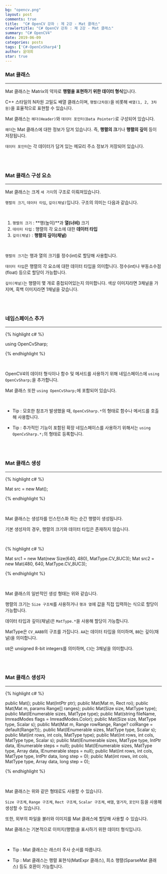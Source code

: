```yaml
---
bg: "opencv.png"
layout: post
comments: true
title:  "C# OpenCV 강좌 : 제 2강 - Mat 클래스"
crawlertitle: "C# OpenCV 강좌 : 제 2강 - Mat 클래스"
summary: "C# OpenCV4"
date: 2019-06-09
categories: posts
tags: ['C#-OpenCvSharp4']
author: 윤대희
star: true
---
```


### Mat 클래스 ###
----------
Mat 클래스는 Matrix의 약자로 **행렬을 표현하기 위한 데이터 형식**입니다.

C++ 스타일의 N차원 고밀도 배열 클래스이며, `행렬(2차원)`을 비롯해 `배열(1, 2, 3차원)`을 효율적으로 표현할 수 있습니다.

Mat 클래스는 `헤더(Header)`와 `데이터 포인터(Data Pointer)`로 구성되어 있습니다.

`헤더`는 Mat 클래스에 대한 정보가 담겨 있습니다. 즉, **행렬의 크**기나 **행렬의 깊이** 등이 저장됩니다.

`데이터 포인터`는 각 데이터가 담겨 있는 메모리 주소 정보가 저장되어 있습니다.

<br>
<br>

### Mat 클래스 구성 요소 ###
----------
Mat 클래스는 크게 `세 가지`의 구조로 이뤄져있습니다.

`행렬의 크기`, `데이터 타입`, `깊이(채널)`입니다. 구조의 의미는 다음과 같습니다.

<br>

1. `행렬의 크기` : **행(높이)**과 **열(너비)** 크기
2. `데이터 타입` : 행렬의 각 요소에 대한 **데이터 타입**
3. `깊이(채널)` : **행렬의 깊이(채널)**

<br>

`행렬의 크기`는 행과 열의 크기를 정수(int)로 할당해 사용합니다.

`데이터 타입`은 행렬의 각 요소에 대한 데이터 타입을 의미합니다. 정수(int)나 부동소수점(float) 등으로 할당이 가능합니다.

`깊이(채널)`는 행렬이 몇 개로 중첩되어있는지 의미합니다. 색상 이미지라면 3채널을 가지며, 흑백 이미지라면 1채널을 갖습니다.

<br>
<br>

### 네임스페이스 추가 ###
----------

{% highlight c# %}

using OpenCvSharp;

{% endhighlight %}

<br>

OpenCV4의 데이터 형식이나 함수 및 메서드를 사용하기 위해 네임스페이스에 `using OpenCvSharp;`을 추가합니다.

Mat 클래스 또한 `using OpenCvSharp;`에 포함되어 있습니다.

<br>

* Tip : 모호한 참조가 발생했을 때, `OpenCvSharp.*`의 형태로 함수나 메서드를 호출해 사용합니다.

* Tip : 추가적인 기능이 포함된 확장 네임스페이스를 사용하기 위해서는 `using OpenCvSharp.*;`의 형태로 등록합니다.
  
<br>
<br>

### Mat 클래스 생성 ###
----------

{% highlight c# %}

Mat src = new Mat();

{% endhighlight %}

<br>

Mat 클래스는 생성자를 인스턴스화 하는 순간 행렬이 생성됩니다.

기본 생성자의 경우, 행렬의 크기와 데이터 타입은 존재하지 않습니다.

<br>

{% highlight c# %}

Mat src1 = new Mat(new Size(640, 480), MatType.CV_8UC3);
Mat src2 = new Mat(480, 640, MatType.CV_8UC3);

{% endhighlight %}

<br>

Mat 클래스의 일반적인 생성 형태는 위와 같습니다.

행렬의 크기는 `Size 구조체`를 사용하거나 `행과 열`에 값을 직접 입력하는 식으로 할당이 가능합니다.

데이터 타입과 깊이(채널)은 `MatType.*`을 사용해 할당이 가능합니다.

MatType은 `CV_AABB`의 구조를 가집니다. `AA`는 데이터 타입을 의미하며, `BB`는 깊이(채널)을 의미합니다.

`U8`은 unsigned 8-bit integers를 의미하며, `C3`는 3채널을 의미합니다.

<br>
<br>

### Mat 클래스 생성자 ###
----------
{% highlight c# %}

public Mat();
public Mat(IntPtr ptr);
public Mat(Mat m, Rect roi);
public Mat(Mat m, params Range[] ranges);
public Mat(Size size, MatType type);
public Mat(IEnumerable<int> sizes, MatType type);
public Mat(string fileName, ImreadModes flags = ImreadModes.Color);
public Mat(Size size, MatType type, Scalar s);
public Mat(Mat m, Range rowRange, Range? colRange = default(Range?));.
public Mat(IEnumerable<int> sizes, MatType type, Scalar s);
public Mat(int rows, int cols, MatType type);
public Mat(int rows, int cols, MatType type, Scalar s);
public Mat(IEnumerable<int> sizes, MatType type, IntPtr data, IEnumerable<long> steps = null);
public Mat(IEnumerable<int> sizes, MatType type, Array data, IEnumerable<long> steps = null);
public Mat(int rows, int cols, MatType type, IntPtr data, long step = 0);
public Mat(int rows, int cols, MatType type, Array data, long step = 0);

{% endhighlight %}

<br>

Mat 클래스는 위와 같은 형태로도 사용할 수 있습니다.

`Size 구조체`, `Range 구조체`, `Rect 구조체`, `Scalar 구조체`, `배열`, `열거자`, `포인터` 등을 사용해 생성할 수 있습니다.

또한, 외부의 파일을 불러와 이미지를 Mat 클래스에 할당해 사용할 수 있습니다.

Mat 클래스는 기본적으로 이미지(행렬)을 표시하기 위한 데이터 형식입니다.

<br>

* Tip : Mat 클래스는 래스터 주사 순서를 따릅니다.

* Tip : Mat 클래스는 행렬 표현식(MatExpr 클래스), 희소 행렬(SparseMat 클래스) 등도 호환이 가능합니다.



